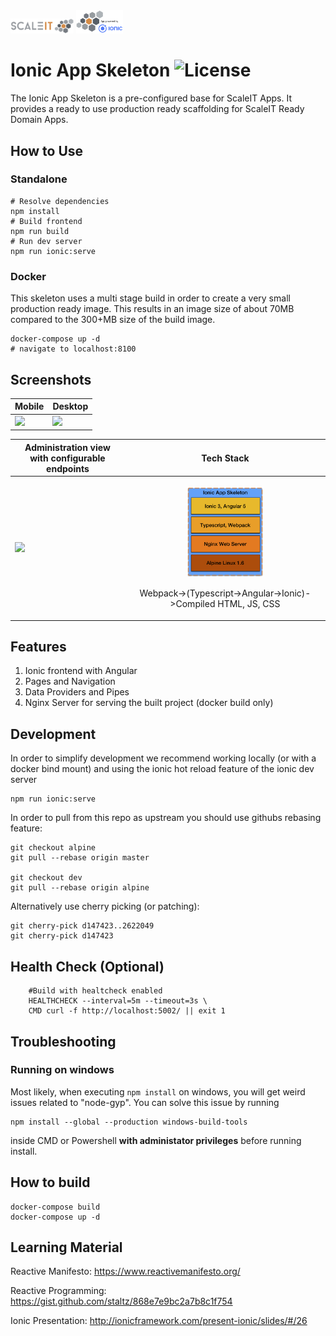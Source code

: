 <img src="https://raw.githubusercontent.com/ScaleIT-Org/media-ressources/master/logo/scaleit-logo.png" width="20%"/>
<img src="https://github.com/ScaleIT-Org/media-ressources/raw/master/logo/scaleit-waben-ionic.png" width="15%"/>


# Ionic App Skeleton ![License](https://img.shields.io/github/license/ScaleIT-Org/ionic-app-skeleton.svg?link=https://github.com/ScaleIT-Org/ionic-app-skeleton/blob/master/LICENSE)

The Ionic App Skeleton is a pre-configured base for ScaleIT Apps. It provides a ready to use production ready scaffolding for ScaleIT Ready Domain Apps.

## How to Use
### Standalone 

    # Resolve dependencies
    npm install
    # Build frontend
    npm run build 
    # Run dev server
    npm run ionic:serve

### Docker

This skeleton uses a multi stage build in order to create a very small production ready image. This results in an image size of about 70MB compared to the 300+MB size of the build image.

    docker-compose up -d
    # navigate to localhost:8100
    
## Screenshots 

| Mobile        | Desktop       |
| ------------- | ------------- |
| <img src="Resources/Store/Screenshots/Mobile%20Main%20Page.png?raw=true"/> | <img src="Resources/Store/Screenshots/Desktop%20Main%20Page.png?raw=true"/> |

|Administration view with configurable endpoints| Tech Stack |
| ------------- | ------------- |
| <img width="100%" src="https://github.com/ScaleIT-Org/ionic-app-skeleton/blob/master/Resources/Store/Screenshots/Administration.png?raw=true"/> | <p align="center"><img width="40%" src="Resources/Documentation/tech-stack.png?raw=true"/> <p align="center">Webpack->(Typescript->Angular->Ionic)->Compiled HTML, JS, CSS</p></p>|

## Features

1) Ionic frontend with Angular
2) Pages and Navigation
2) Data Providers and Pipes
2) Nginx Server for serving the built project (docker build only)
    
## Development

In order to simplify development we recommend working locally (or with a docker bind mount) and using the ionic hot reload feature of the ionic dev server

    npm run ionic:serve
    
In order to pull from this repo as upstream you should use githubs rebasing feature:

    git checkout alpine
    git pull --rebase origin master

    git checkout dev
    git pull --rebase origin alpine

Alternatively use cherry picking (or patching):

    git cherry-pick d147423..2622049
    git cherry-pick d147423
    
## Health Check (Optional)
        #Build with healtcheck enabled
        HEALTHCHECK --interval=5m --timeout=3s \
        CMD curl -f http://localhost:5002/ || exit 1
        
<!-- ## Navigation and Pages
## Data Providers
## Bindings (Two-Way & One-Way)
## Pipes --> 

## Troubleshooting

### Running on windows
Most likely, when executing `npm install` on windows, you will get weird issues related to "node-gyp".
You can solve this issue by running
```
npm install --global --production windows-build-tools
```
inside CMD or Powershell **with administator privileges** before running install.

## How to build

    docker-compose build 
    docker-compose up -d

## Learning Material

Reactive Manifesto: https://www.reactivemanifesto.org/

Reactive Programming: https://gist.github.com/staltz/868e7e9bc2a7b8c1f754

Ionic Presentation: http://ionicframework.com/present-ionic/slides/#/26
